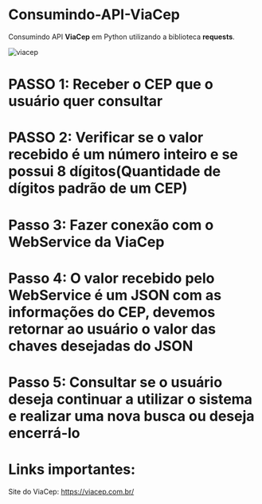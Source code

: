 # Consumindo-API-ViaCep
Consumindo API <strong>ViaCep</strong> em Python utilizando a biblioteca <strong>requests</strong>.<br/>

![viacep](https://user-images.githubusercontent.com/53863282/82506074-366c4c00-9ad5-11ea-87b9-018363d6ad62.PNG)

# PASSO 1: Receber o CEP que o usuário quer consultar
# PASSO 2: Verificar se o valor recebido é um número inteiro e se possui 8 dígitos(Quantidade de dígitos padrão de um CEP)
# Passo 3: Fazer conexão com o WebService da ViaCep
# Passo 4: O valor recebido pelo WebService é um JSON com as informações do CEP, devemos retornar ao usuário o valor das chaves desejadas do JSON
# Passo 5: Consultar se o usuário deseja continuar a utilizar o sistema e realizar uma nova busca ou deseja encerrá-lo
# Links importantes: <br/>
Site do ViaCep: https://viacep.com.br/
